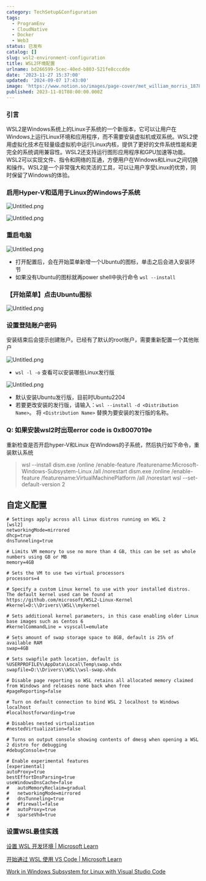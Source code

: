 ```yaml
---
category: TechSetup&Configuration
tags:
  - ProgramEnv
  - CloudNative
  - Docker
  - Web3
status: 已发布
catalog: []
slug: wsl2-environment-configuration
title: WSL2环境配置
urlname: bd266599-5cec-40ed-b803-521fe8cccdde
date: '2023-11-27 15:37:00'
updated: '2024-09-07 17:43:00'
image: 'https://www.notion.so/images/page-cover/met_william_morris_1878.jpg'
published: 2023-11-01T08:00:00.000Z
---
```


### 引言


WSL2是Windows系统上的Linux子系统的一个新版本，它可以让用户在Windows上运行Linux环境和应用程序，而不需要安装虚拟机或双系统。WSL2使用虚拟化技术在轻量级虚拟机中运行Linux内核，提供了更好的文件系统性能和更完全的系统调用兼容性。WSL2还支持运行图形应用程序和GPU加速等功能。WSL2可以实现文件、指令和网络的互通，方便用户在Windows和Linux之间切换和操作。WSL2是一个非常强大和灵活的工具，可以让用户享受Linux的优势，同时保留了Windows的体验。


### 启用Hyper-V和适用于Linux的Windows子系统


![Untitled.png](https://prod-files-secure.s3.us-west-2.amazonaws.com/5d24fe63-e567-4804-86f9-9fdc62e13082/62efe4d1-37d6-4606-a7b8-34dcd63ff38a/Untitled.png?X-Amz-Algorithm=AWS4-HMAC-SHA256&X-Amz-Content-Sha256=UNSIGNED-PAYLOAD&X-Amz-Credential=ASIAZI2LB46647MXDL72%2F20250323%2Fus-west-2%2Fs3%2Faws4_request&X-Amz-Date=20250323T213314Z&X-Amz-Expires=3600&X-Amz-Security-Token=IQoJb3JpZ2luX2VjEIT%2F%2F%2F%2F%2F%2F%2F%2F%2F%2FwEaCXVzLXdlc3QtMiJIMEYCIQC%2FH%2F80%2F7zTzsPC%2BJz0Nlv8TdyHwe6NcoPOjZ0l1uHo%2BQIhAI6xZsxxL9WNFRkkeT95DoR9vlzPZYSKkqJ0ylEuIumsKogECN3%2F%2F%2F%2F%2F%2F%2F%2F%2F%2FwEQABoMNjM3NDIzMTgzODA1IgxgCYp3zGgOtslawRAq3AMMBxroxkH66xYZW%2FbRVRmAsB8B19pWoZ4zvvqpoBU4Wj7pWvfr95Rfp7JGx4ml43GYbgnwqDn8uXtDPis%2FqMJIKMLCu4rxJ%2BWNVDncjZuAqeBFIzPl9YFDc%2BF60Jc581ozaLepD2Ad9%2FLXmRheSHPaI39%2FQBd3rOwsFCPD56RVbTn8y7c6m%2BwvpEEZeDeMguO2%2BjuFDg3oJxUdCNBMY5U13CNi7rhHihLtuXPbP3v6sm0%2FPd1gQetrTI3OOEx0IvdFoFNDDBtt5UPLLOAbtjHLi1pT60JM3Y4Zb3ad%2BwwqLnvQcoIfIqIMwoEGuVHUQpR5L5n8L9hKmzdgzQ4ii0gsdY%2Bz8RSs3mObqxCglXKWVoDJmpVL%2B13%2Bobt%2BrLAaR7q9D2xmKKLEvm5qlGupLkRZixf6uVwv1OlwNk1VCmJOmuU9jpWk%2FkQlm8GTvL8jk%2BZeW8x7MrpI9KxOHGTfxD5lYu%2Fbm6v2Ul7pEqk9jz5ELAFG8KWnjILys%2FmMTLOVYyWkb%2BIVuYGlJaEk6GIA4u9VtqCy%2BB0PKWErjdeIo0nviPJ6FrSjW4oXwSCI6vjIUuWloOMSob%2BT2y8x8s9QHMCDkb70YnoWyrI8W667vDqy1Puc%2BUhXv8fF9TG9szDXyYG%2FBjqkAaZCMmGSjuE9rjCDaYxmaZFO2EauIZHr6qOU2j5AVLqqTNp3fuqpwyHu%2FWmvDe4svQJFCMZKFY6avd8oLDcgFwL3nu8lWJYsY3BteopxPqfmPVoggpLNJB%2F2eI40NysEObQqlyy1JrR9ZEx2Y9C6QXioj0TDSgU%2FX3jjLz9boSw3UfOzfl5CNtq5dXfMAH8VCprYuRWLaVhRWQEAQoQ1ZSqrYJqM&X-Amz-Signature=8cf76c755349b0c3d46f73dd5afc8fc30b2546c582a42b96e76d4f461646f4dc&X-Amz-SignedHeaders=host&x-id=GetObject)


![Untitled.png](https://prod-files-secure.s3.us-west-2.amazonaws.com/5d24fe63-e567-4804-86f9-9fdc62e13082/74866fe6-9ce5-4055-94c5-4900f6f5ff8b/Untitled.png?X-Amz-Algorithm=AWS4-HMAC-SHA256&X-Amz-Content-Sha256=UNSIGNED-PAYLOAD&X-Amz-Credential=ASIAZI2LB46647MXDL72%2F20250323%2Fus-west-2%2Fs3%2Faws4_request&X-Amz-Date=20250323T213314Z&X-Amz-Expires=3600&X-Amz-Security-Token=IQoJb3JpZ2luX2VjEIT%2F%2F%2F%2F%2F%2F%2F%2F%2F%2FwEaCXVzLXdlc3QtMiJIMEYCIQC%2FH%2F80%2F7zTzsPC%2BJz0Nlv8TdyHwe6NcoPOjZ0l1uHo%2BQIhAI6xZsxxL9WNFRkkeT95DoR9vlzPZYSKkqJ0ylEuIumsKogECN3%2F%2F%2F%2F%2F%2F%2F%2F%2F%2FwEQABoMNjM3NDIzMTgzODA1IgxgCYp3zGgOtslawRAq3AMMBxroxkH66xYZW%2FbRVRmAsB8B19pWoZ4zvvqpoBU4Wj7pWvfr95Rfp7JGx4ml43GYbgnwqDn8uXtDPis%2FqMJIKMLCu4rxJ%2BWNVDncjZuAqeBFIzPl9YFDc%2BF60Jc581ozaLepD2Ad9%2FLXmRheSHPaI39%2FQBd3rOwsFCPD56RVbTn8y7c6m%2BwvpEEZeDeMguO2%2BjuFDg3oJxUdCNBMY5U13CNi7rhHihLtuXPbP3v6sm0%2FPd1gQetrTI3OOEx0IvdFoFNDDBtt5UPLLOAbtjHLi1pT60JM3Y4Zb3ad%2BwwqLnvQcoIfIqIMwoEGuVHUQpR5L5n8L9hKmzdgzQ4ii0gsdY%2Bz8RSs3mObqxCglXKWVoDJmpVL%2B13%2Bobt%2BrLAaR7q9D2xmKKLEvm5qlGupLkRZixf6uVwv1OlwNk1VCmJOmuU9jpWk%2FkQlm8GTvL8jk%2BZeW8x7MrpI9KxOHGTfxD5lYu%2Fbm6v2Ul7pEqk9jz5ELAFG8KWnjILys%2FmMTLOVYyWkb%2BIVuYGlJaEk6GIA4u9VtqCy%2BB0PKWErjdeIo0nviPJ6FrSjW4oXwSCI6vjIUuWloOMSob%2BT2y8x8s9QHMCDkb70YnoWyrI8W667vDqy1Puc%2BUhXv8fF9TG9szDXyYG%2FBjqkAaZCMmGSjuE9rjCDaYxmaZFO2EauIZHr6qOU2j5AVLqqTNp3fuqpwyHu%2FWmvDe4svQJFCMZKFY6avd8oLDcgFwL3nu8lWJYsY3BteopxPqfmPVoggpLNJB%2F2eI40NysEObQqlyy1JrR9ZEx2Y9C6QXioj0TDSgU%2FX3jjLz9boSw3UfOzfl5CNtq5dXfMAH8VCprYuRWLaVhRWQEAQoQ1ZSqrYJqM&X-Amz-Signature=c71255c15431e83968fa52cc20e9f589d0f7d8535fd346f4e68842996cb0843b&X-Amz-SignedHeaders=host&x-id=GetObject)


### 重启电脑


![Untitled.png](https://prod-files-secure.s3.us-west-2.amazonaws.com/5d24fe63-e567-4804-86f9-9fdc62e13082/ed8ca255-2fda-4c1b-9b1a-f1896300e8e7/Untitled.png?X-Amz-Algorithm=AWS4-HMAC-SHA256&X-Amz-Content-Sha256=UNSIGNED-PAYLOAD&X-Amz-Credential=ASIAZI2LB46647MXDL72%2F20250323%2Fus-west-2%2Fs3%2Faws4_request&X-Amz-Date=20250323T213314Z&X-Amz-Expires=3600&X-Amz-Security-Token=IQoJb3JpZ2luX2VjEIT%2F%2F%2F%2F%2F%2F%2F%2F%2F%2FwEaCXVzLXdlc3QtMiJIMEYCIQC%2FH%2F80%2F7zTzsPC%2BJz0Nlv8TdyHwe6NcoPOjZ0l1uHo%2BQIhAI6xZsxxL9WNFRkkeT95DoR9vlzPZYSKkqJ0ylEuIumsKogECN3%2F%2F%2F%2F%2F%2F%2F%2F%2F%2FwEQABoMNjM3NDIzMTgzODA1IgxgCYp3zGgOtslawRAq3AMMBxroxkH66xYZW%2FbRVRmAsB8B19pWoZ4zvvqpoBU4Wj7pWvfr95Rfp7JGx4ml43GYbgnwqDn8uXtDPis%2FqMJIKMLCu4rxJ%2BWNVDncjZuAqeBFIzPl9YFDc%2BF60Jc581ozaLepD2Ad9%2FLXmRheSHPaI39%2FQBd3rOwsFCPD56RVbTn8y7c6m%2BwvpEEZeDeMguO2%2BjuFDg3oJxUdCNBMY5U13CNi7rhHihLtuXPbP3v6sm0%2FPd1gQetrTI3OOEx0IvdFoFNDDBtt5UPLLOAbtjHLi1pT60JM3Y4Zb3ad%2BwwqLnvQcoIfIqIMwoEGuVHUQpR5L5n8L9hKmzdgzQ4ii0gsdY%2Bz8RSs3mObqxCglXKWVoDJmpVL%2B13%2Bobt%2BrLAaR7q9D2xmKKLEvm5qlGupLkRZixf6uVwv1OlwNk1VCmJOmuU9jpWk%2FkQlm8GTvL8jk%2BZeW8x7MrpI9KxOHGTfxD5lYu%2Fbm6v2Ul7pEqk9jz5ELAFG8KWnjILys%2FmMTLOVYyWkb%2BIVuYGlJaEk6GIA4u9VtqCy%2BB0PKWErjdeIo0nviPJ6FrSjW4oXwSCI6vjIUuWloOMSob%2BT2y8x8s9QHMCDkb70YnoWyrI8W667vDqy1Puc%2BUhXv8fF9TG9szDXyYG%2FBjqkAaZCMmGSjuE9rjCDaYxmaZFO2EauIZHr6qOU2j5AVLqqTNp3fuqpwyHu%2FWmvDe4svQJFCMZKFY6avd8oLDcgFwL3nu8lWJYsY3BteopxPqfmPVoggpLNJB%2F2eI40NysEObQqlyy1JrR9ZEx2Y9C6QXioj0TDSgU%2FX3jjLz9boSw3UfOzfl5CNtq5dXfMAH8VCprYuRWLaVhRWQEAQoQ1ZSqrYJqM&X-Amz-Signature=5674ee4d6b47ba443dd9f228014f489b92da43f6734a0ef96205860e595b299c&X-Amz-SignedHeaders=host&x-id=GetObject)

- 打开配置后，会在开始菜单新增一个Ubuntu的图标，单击之后会进入安装环节
- 如果没有Ubuntu的图标就再power shell中执行命令 `wsl --install`

### 【开始菜单】点击Ubuntu图标


![Untitled.png](https://prod-files-secure.s3.us-west-2.amazonaws.com/5d24fe63-e567-4804-86f9-9fdc62e13082/d7415a12-f453-43fe-a604-a208d85638a3/Untitled.png?X-Amz-Algorithm=AWS4-HMAC-SHA256&X-Amz-Content-Sha256=UNSIGNED-PAYLOAD&X-Amz-Credential=ASIAZI2LB46647MXDL72%2F20250323%2Fus-west-2%2Fs3%2Faws4_request&X-Amz-Date=20250323T213314Z&X-Amz-Expires=3600&X-Amz-Security-Token=IQoJb3JpZ2luX2VjEIT%2F%2F%2F%2F%2F%2F%2F%2F%2F%2FwEaCXVzLXdlc3QtMiJIMEYCIQC%2FH%2F80%2F7zTzsPC%2BJz0Nlv8TdyHwe6NcoPOjZ0l1uHo%2BQIhAI6xZsxxL9WNFRkkeT95DoR9vlzPZYSKkqJ0ylEuIumsKogECN3%2F%2F%2F%2F%2F%2F%2F%2F%2F%2FwEQABoMNjM3NDIzMTgzODA1IgxgCYp3zGgOtslawRAq3AMMBxroxkH66xYZW%2FbRVRmAsB8B19pWoZ4zvvqpoBU4Wj7pWvfr95Rfp7JGx4ml43GYbgnwqDn8uXtDPis%2FqMJIKMLCu4rxJ%2BWNVDncjZuAqeBFIzPl9YFDc%2BF60Jc581ozaLepD2Ad9%2FLXmRheSHPaI39%2FQBd3rOwsFCPD56RVbTn8y7c6m%2BwvpEEZeDeMguO2%2BjuFDg3oJxUdCNBMY5U13CNi7rhHihLtuXPbP3v6sm0%2FPd1gQetrTI3OOEx0IvdFoFNDDBtt5UPLLOAbtjHLi1pT60JM3Y4Zb3ad%2BwwqLnvQcoIfIqIMwoEGuVHUQpR5L5n8L9hKmzdgzQ4ii0gsdY%2Bz8RSs3mObqxCglXKWVoDJmpVL%2B13%2Bobt%2BrLAaR7q9D2xmKKLEvm5qlGupLkRZixf6uVwv1OlwNk1VCmJOmuU9jpWk%2FkQlm8GTvL8jk%2BZeW8x7MrpI9KxOHGTfxD5lYu%2Fbm6v2Ul7pEqk9jz5ELAFG8KWnjILys%2FmMTLOVYyWkb%2BIVuYGlJaEk6GIA4u9VtqCy%2BB0PKWErjdeIo0nviPJ6FrSjW4oXwSCI6vjIUuWloOMSob%2BT2y8x8s9QHMCDkb70YnoWyrI8W667vDqy1Puc%2BUhXv8fF9TG9szDXyYG%2FBjqkAaZCMmGSjuE9rjCDaYxmaZFO2EauIZHr6qOU2j5AVLqqTNp3fuqpwyHu%2FWmvDe4svQJFCMZKFY6avd8oLDcgFwL3nu8lWJYsY3BteopxPqfmPVoggpLNJB%2F2eI40NysEObQqlyy1JrR9ZEx2Y9C6QXioj0TDSgU%2FX3jjLz9boSw3UfOzfl5CNtq5dXfMAH8VCprYuRWLaVhRWQEAQoQ1ZSqrYJqM&X-Amz-Signature=07711ce160975ffc012c8719c092e311f4c6c65d2823ae6b03b223ac9de7da3b&X-Amz-SignedHeaders=host&x-id=GetObject)


### 设置登陆账户密码


安装结束后会提示创建账户。已经有了默认的root账户，需要重新配置一个其他账户


![Untitled.png](https://prod-files-secure.s3.us-west-2.amazonaws.com/5d24fe63-e567-4804-86f9-9fdc62e13082/bb38a6ce-031e-4122-9787-de509d2240bf/Untitled.png?X-Amz-Algorithm=AWS4-HMAC-SHA256&X-Amz-Content-Sha256=UNSIGNED-PAYLOAD&X-Amz-Credential=ASIAZI2LB46647MXDL72%2F20250323%2Fus-west-2%2Fs3%2Faws4_request&X-Amz-Date=20250323T213314Z&X-Amz-Expires=3600&X-Amz-Security-Token=IQoJb3JpZ2luX2VjEIT%2F%2F%2F%2F%2F%2F%2F%2F%2F%2FwEaCXVzLXdlc3QtMiJIMEYCIQC%2FH%2F80%2F7zTzsPC%2BJz0Nlv8TdyHwe6NcoPOjZ0l1uHo%2BQIhAI6xZsxxL9WNFRkkeT95DoR9vlzPZYSKkqJ0ylEuIumsKogECN3%2F%2F%2F%2F%2F%2F%2F%2F%2F%2FwEQABoMNjM3NDIzMTgzODA1IgxgCYp3zGgOtslawRAq3AMMBxroxkH66xYZW%2FbRVRmAsB8B19pWoZ4zvvqpoBU4Wj7pWvfr95Rfp7JGx4ml43GYbgnwqDn8uXtDPis%2FqMJIKMLCu4rxJ%2BWNVDncjZuAqeBFIzPl9YFDc%2BF60Jc581ozaLepD2Ad9%2FLXmRheSHPaI39%2FQBd3rOwsFCPD56RVbTn8y7c6m%2BwvpEEZeDeMguO2%2BjuFDg3oJxUdCNBMY5U13CNi7rhHihLtuXPbP3v6sm0%2FPd1gQetrTI3OOEx0IvdFoFNDDBtt5UPLLOAbtjHLi1pT60JM3Y4Zb3ad%2BwwqLnvQcoIfIqIMwoEGuVHUQpR5L5n8L9hKmzdgzQ4ii0gsdY%2Bz8RSs3mObqxCglXKWVoDJmpVL%2B13%2Bobt%2BrLAaR7q9D2xmKKLEvm5qlGupLkRZixf6uVwv1OlwNk1VCmJOmuU9jpWk%2FkQlm8GTvL8jk%2BZeW8x7MrpI9KxOHGTfxD5lYu%2Fbm6v2Ul7pEqk9jz5ELAFG8KWnjILys%2FmMTLOVYyWkb%2BIVuYGlJaEk6GIA4u9VtqCy%2BB0PKWErjdeIo0nviPJ6FrSjW4oXwSCI6vjIUuWloOMSob%2BT2y8x8s9QHMCDkb70YnoWyrI8W667vDqy1Puc%2BUhXv8fF9TG9szDXyYG%2FBjqkAaZCMmGSjuE9rjCDaYxmaZFO2EauIZHr6qOU2j5AVLqqTNp3fuqpwyHu%2FWmvDe4svQJFCMZKFY6avd8oLDcgFwL3nu8lWJYsY3BteopxPqfmPVoggpLNJB%2F2eI40NysEObQqlyy1JrR9ZEx2Y9C6QXioj0TDSgU%2FX3jjLz9boSw3UfOzfl5CNtq5dXfMAH8VCprYuRWLaVhRWQEAQoQ1ZSqrYJqM&X-Amz-Signature=c24c89336071f842cc562e60adc7b13313e644b92feda63a2aea62fcc3ae9693&X-Amz-SignedHeaders=host&x-id=GetObject)

- `wsl -l -o` 查看可以安装哪些Linux发行版

![Untitled.png](https://prod-files-secure.s3.us-west-2.amazonaws.com/5d24fe63-e567-4804-86f9-9fdc62e13082/4b4e5e2f-4e13-4651-8884-559a62c38137/Untitled.png?X-Amz-Algorithm=AWS4-HMAC-SHA256&X-Amz-Content-Sha256=UNSIGNED-PAYLOAD&X-Amz-Credential=ASIAZI2LB46647MXDL72%2F20250323%2Fus-west-2%2Fs3%2Faws4_request&X-Amz-Date=20250323T213314Z&X-Amz-Expires=3600&X-Amz-Security-Token=IQoJb3JpZ2luX2VjEIT%2F%2F%2F%2F%2F%2F%2F%2F%2F%2FwEaCXVzLXdlc3QtMiJIMEYCIQC%2FH%2F80%2F7zTzsPC%2BJz0Nlv8TdyHwe6NcoPOjZ0l1uHo%2BQIhAI6xZsxxL9WNFRkkeT95DoR9vlzPZYSKkqJ0ylEuIumsKogECN3%2F%2F%2F%2F%2F%2F%2F%2F%2F%2FwEQABoMNjM3NDIzMTgzODA1IgxgCYp3zGgOtslawRAq3AMMBxroxkH66xYZW%2FbRVRmAsB8B19pWoZ4zvvqpoBU4Wj7pWvfr95Rfp7JGx4ml43GYbgnwqDn8uXtDPis%2FqMJIKMLCu4rxJ%2BWNVDncjZuAqeBFIzPl9YFDc%2BF60Jc581ozaLepD2Ad9%2FLXmRheSHPaI39%2FQBd3rOwsFCPD56RVbTn8y7c6m%2BwvpEEZeDeMguO2%2BjuFDg3oJxUdCNBMY5U13CNi7rhHihLtuXPbP3v6sm0%2FPd1gQetrTI3OOEx0IvdFoFNDDBtt5UPLLOAbtjHLi1pT60JM3Y4Zb3ad%2BwwqLnvQcoIfIqIMwoEGuVHUQpR5L5n8L9hKmzdgzQ4ii0gsdY%2Bz8RSs3mObqxCglXKWVoDJmpVL%2B13%2Bobt%2BrLAaR7q9D2xmKKLEvm5qlGupLkRZixf6uVwv1OlwNk1VCmJOmuU9jpWk%2FkQlm8GTvL8jk%2BZeW8x7MrpI9KxOHGTfxD5lYu%2Fbm6v2Ul7pEqk9jz5ELAFG8KWnjILys%2FmMTLOVYyWkb%2BIVuYGlJaEk6GIA4u9VtqCy%2BB0PKWErjdeIo0nviPJ6FrSjW4oXwSCI6vjIUuWloOMSob%2BT2y8x8s9QHMCDkb70YnoWyrI8W667vDqy1Puc%2BUhXv8fF9TG9szDXyYG%2FBjqkAaZCMmGSjuE9rjCDaYxmaZFO2EauIZHr6qOU2j5AVLqqTNp3fuqpwyHu%2FWmvDe4svQJFCMZKFY6avd8oLDcgFwL3nu8lWJYsY3BteopxPqfmPVoggpLNJB%2F2eI40NysEObQqlyy1JrR9ZEx2Y9C6QXioj0TDSgU%2FX3jjLz9boSw3UfOzfl5CNtq5dXfMAH8VCprYuRWLaVhRWQEAQoQ1ZSqrYJqM&X-Amz-Signature=0ce2012d2b9a66cc9f966fb1e7b8960a2daf36b858535d17fac25bc801ff7133&X-Amz-SignedHeaders=host&x-id=GetObject)

- 默认安装Ubuntu发行版，目前时Ubuntu2204
- 若要更改安装的发行版，请输入：`wsl --install -d <Distribution Name>`。 将 `<Distribution Name>` 替换为要安装的发行版的名称。

### Q: 如果安装wsl2时出现error code is 0x8007019e


重新检查是否开启hyper-V和Linux 在Windows的子系统，然后执行如下命令，重装默认系统

> wsl --install
> dism.exe /online /enable-feature /featurename:Microsoft-Windows-Subsystem-Linux /all /norestart
> dism.exe /online /enable-feature /featurename:VirtualMachinePlatform /all /norestart
> wsl --set-default-version 2

## 自定义配置


```shell
# Settings apply across all Linux distros running on WSL 2
[wsl2]
networkingMode=mirrored
dhcp=true
dnsTunneling=true

# Limits VM memory to use no more than 4 GB, this can be set as whole numbers using GB or MB
memory=4GB 

# Sets the VM to use two virtual processors
processors=4

# Specify a custom Linux kernel to use with your installed distros. The default kernel used can be found at https://github.com/microsoft/WSL2-Linux-Kernel
#kernel=D:\\Drivers\\WSL\\mykernel

# Sets additional kernel parameters, in this case enabling older Linux base images such as Centos 6
#kernelCommandLine = vsyscall=emulate

# Sets amount of swap storage space to 8GB, default is 25% of available RAM
swap=4GB

# Sets swapfile path location, default is %USERPROFILE%\AppData\Local\Temp\swap.vhdx
swapfile=D:\\Drivers\\WSL\\wsl-swap.vhdx

# Disable page reporting so WSL retains all allocated memory claimed from Windows and releases none back when free
#pageReporting=false

# Turn on default connection to bind WSL 2 localhost to Windows localhost
#localhostforwarding=true

# Disables nested virtualization
#nestedVirtualization=false

# Turns on output console showing contents of dmesg when opening a WSL 2 distro for debugging
#debugConsole=true

# Enable experimental features
[experimental]
autoProxy=true
bestEffortDnsParsing=true
useWindowsDnsCache=false
#   autoMemoryReclaim=gradual
#   networkingMode=mirrored
#   dnsTunneling=true
#   #firewall=false
#   autoProxy=true
#   sparseVhd=true
```


### 设置WSL最佳实践


[设置 WSL 开发环境 | Microsoft Learn](https://learn.microsoft.com/zh-cn/windows/wsl/setup/environment#set-up-your-linux-username-and-password)


[开始通过 WSL 使用 VS Code | Microsoft Learn](https://learn.microsoft.com/zh-cn/windows/wsl/tutorials/wsl-vscode)


[Work in Windows Subsystem for Linux with Visual Studio Code](https://code.visualstudio.com/docs/remote/wsl-tutorial)

